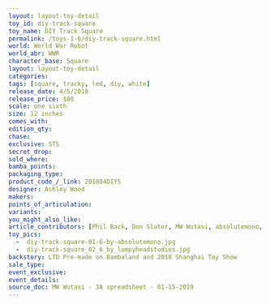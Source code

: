 ```yaml
---
layout: layout-toy-detail 
toy_id: diy-track-square
toy_name: DIY Track Square
permalink: /toys-1-6/diy-track-square.html
world: World War Robot
world_abr: WWR
character_base: Square
layout: layout-toy-detail
categories: 
tags: [square, tracky, led, diy, white]
release_date: 4/5/2018
release_price: $80 
scale: one sixth
size: 12 inches
comes_with: 
edition_qty: 
chase: 
exclusive: STS
secret_drop: 
sold_where: 
bamba_points: 
packaging_type: 
product_code_/_link: 201804DIYS
designer: Ashley Wood
makers: 
points_of_articulation: 
variants: 
you_might_also_like: 
article_contributors: [Phil Back, Don Slater, MW Wutasi, absolutemono, lumpyheadstudios]
toy_pics: 
  -  diy-track-square-01-6-by-absolutemono.jpg
  -  diy-track-square_02_6_by_lumpyheadstudios.jpg
backstory: LTD Pre-made on Bambaland and 2018 Shanghai Toy Show
sale_type: 
event_exclusive: 
event_details: 
source_doc: MW Wutasi - 3A spreadsheet - 01-15-2019
---
```

